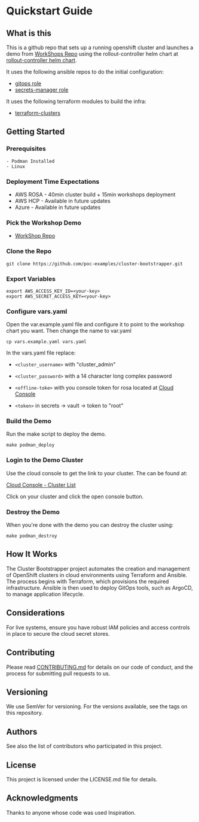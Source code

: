 # Quickstart Guide

## What is this

This is a github repo that sets up a running openshift cluster and launches a demo from [WorkShops Repo](https://github.com/poc-examples/workshops) using the rollout-controller helm chart at [rollout-controller helm chart](https://github.com/poc-examples/charts/tree/main/charts/rollout-controller).

It uses the following ansible repos to do the initial configuration:

- [gitops role](https://github.com/poc-examples/ansible-roles)
- [secrets-manager role](https://github.com/poc-examples/secrets-manager-role)

It uses the following terraform modules to build the infra:

- [terraform-clusters](https://github.com/poc-examples/terraform-clusters)

## Getting Started

### Prerequisites

    - Podman Installed
    - Linux

### Deployment Time Expectations

- AWS ROSA - 40min cluster build + 15min workshops deployment
- AWS HCP - Available in future updates
- Azure - Available in future updates

### Pick the Workshop Demo

- [WorkShop Repo](https://github.com/poc-examples/workshops)

### Clone the Repo

```
git clone https://github.com/poc-examples/cluster-bootstrapper.git
```

### Export Variables

```
export AWS_ACCESS_KEY_ID=<your-key>
export AWS_SECRET_ACCESS_KEY=<your-key>
```

### Configure vars.yaml

Open the var.example.yaml file and configure it to point to the workshop chart you want.  Then change the name to var.yaml

```
cp vars.example.yaml vars.yaml
```

In the vars.yaml file replace:
- `<cluster_username>` with "cluster_admin"
- `<cluster_password>` with a 14 character long complex password

- `<offline-toke>` with you console token for rosa located at [Cloud Console](https://console.redhat.com/openshift/token/show)
- `<token>` in secrets -> vault -> token to "root"


### Build the Demo

Run the make script to deploy the demo.

```
make podman_deploy
```

### Login to the Demo Cluster

Use the cloud console to get the link to your cluster.  The can be found at:

[Cloud Console - Cluster List](https://console.redhat.com/openshift/cluster-list)

Click on your cluster and click the open console button.

### Destroy the Demo

When you're done with the demo you can destroy the cluster using:

```
make podman_destroy
```

## How It Works

The Cluster Bootstrapper project automates the creation and management of OpenShift clusters in cloud environments using Terraform and Ansible. The process begins with Terraform, which provisions the required infrastructure. Ansible is then used to deploy GitOps tools, such as ArgoCD, to manage application lifecycle.

## Considerations

For live systems, ensure you have robust IAM policies and access controls in place to secure the cloud secret stores.

## Contributing

Please read [CONTRIBUTING.md](https://github.com/poc-examples/cluster-bootstrapper/blob/main/CONTRIBUTING.md) for details on our code of conduct, and the process for submitting pull requests to us.

## Versioning

We use SemVer for versioning. For the versions available, see the tags on this repository.

## Authors

See also the list of contributors who participated in this project.

## License

This project is licensed under the LICENSE.md file for details.

## Acknowledgments

Thanks to anyone whose code was used Inspiration.
